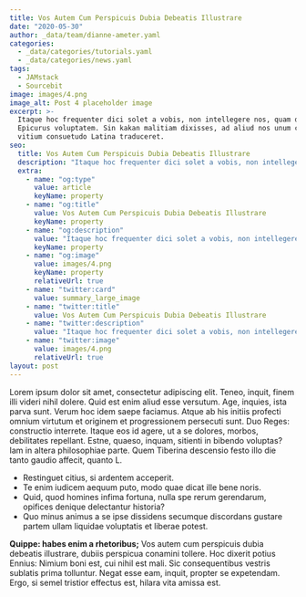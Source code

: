 ```yaml
---
title: Vos Autem Cum Perspicuis Dubia Debeatis Illustrare
date: "2020-05-30"
author: _data/team/dianne-ameter.yaml
categories:
  - _data/categories/tutorials.yaml
  - _data/categories/news.yaml
tags:
  - JAMstack
  - Sourcebit
image: images/4.png
image_alt: Post 4 placeholder image
excerpt: >-
  Itaque hoc frequenter dici solet a vobis, non intellegere nos, quam dicat
  Epicurus voluptatem. Sin kakan malitiam dixisses, ad aliud nos unum certum
  vitium consuetudo Latina traduceret.
seo:
  title: Vos Autem Cum Perspicuis Dubia Debeatis Illustrare
  description: "Itaque hoc frequenter dici solet a vobis, non intellegere nos"
  extra:
    - name: "og:type"
      value: article
      keyName: property
    - name: "og:title"
      value: Vos Autem Cum Perspicuis Dubia Debeatis Illustrare
      keyName: property
    - name: "og:description"
      value: "Itaque hoc frequenter dici solet a vobis, non intellegere nos"
      keyName: property
    - name: "og:image"
      value: images/4.png
      keyName: property
      relativeUrl: true
    - name: "twitter:card"
      value: summary_large_image
    - name: "twitter:title"
      value: Vos Autem Cum Perspicuis Dubia Debeatis Illustrare
    - name: "twitter:description"
      value: "Itaque hoc frequenter dici solet a vobis, non intellegere nos"
    - name: "twitter:image"
      value: images/4.png
      relativeUrl: true
layout: post
---
```


Lorem ipsum dolor sit amet, consectetur adipiscing elit. Teneo, inquit, finem illi videri nihil dolere. Quid est enim aliud esse versutum. Age, inquies, ista parva sunt. Verum hoc idem saepe faciamus. Atque ab his initiis profecti omnium virtutum et originem et progressionem persecuti sunt. Duo Reges: constructio interrete. Itaque eos id agere, ut a se dolores, morbos, debilitates repellant. Estne, quaeso, inquam, sitienti in bibendo voluptas? Iam in altera philosophiae parte. Quem Tiberina descensio festo illo die tanto gaudio affecit, quanto L.

- Restinguet citius, si ardentem acceperit.
- Te enim iudicem aequum puto, modo quae dicat ille bene noris.
- Quid, quod homines infima fortuna, nulla spe rerum gerendarum, opifices denique delectantur historia?
- Quo minus animus a se ipse dissidens secumque discordans gustare partem ullam liquidae voluptatis et liberae potest.

**Quippe: habes enim a rhetoribus;** Vos autem cum perspicuis dubia debeatis illustrare, dubiis perspicua conamini tollere. Hoc dixerit potius Ennius: Nimium boni est, cui nihil est mali. Sic consequentibus vestris sublatis prima tolluntur. Negat esse eam, inquit, propter se expetendam. Ergo, si semel tristior effectus est, hilara vita amissa est.
